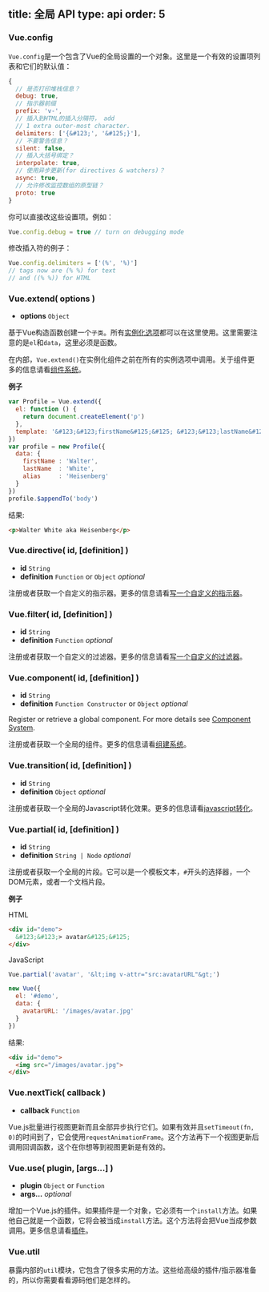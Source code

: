 title: 全局 API
type: api
order: 5
---

### Vue.config

`Vue.config`是一个包含了Vue的全局设置的一个对象。这里是一个有效的设置项列表和它们的默认值：

``` js
{
  // 是否打印堆栈信息？
  debug: true,
  // 指示器前缀
  prefix: 'v-',
  // 插入到HTML的插入分隔符， add
  // 1 extra outer-most character.
  delimiters: ['{&#123;', '&#125;}'],
  // 不要警告信息？
  silent: false,
  // 插入大括号绑定？
  interpolate: true,
  // 使用异步更新(for directives & watchers)？
  async: true,
  // 允许修改监控数组的原型链？
  proto: true
}
```

你可以直接改这些设置项。例如：

``` js
Vue.config.debug = true // turn on debugging mode
```

修改插入符的例子：

``` js
Vue.config.delimiters = ['(%', '%)']
// tags now are (% %) for text
// and ((% %)) for HTML
```

### Vue.extend( options )

- **options** `Object`

基于Vue构造函数创建一个`子类`。所有[实例化选项](/api/options.html)都可以在这里使用。这里需要注意的是`el`和`data`，这里必须是函数。

在内部，`Vue.extend()`在实例化组件之前在所有的实例选项中调用。关于组件更多的信息请看[组件系统](/guide/components.html)。

**例子**

``` js
var Profile = Vue.extend({
  el: function () {
    return document.createElement('p')
  },
  template: '&#123;&#123;firstName&#125;&#125; &#123;&#123;lastName&#125;&#125; aka &#123;&#123;alias&#125;&#125;'
})
var profile = new Profile({
  data: {
    firstName : 'Walter',
    lastName  : 'White',
    alias     : 'Heisenberg'
  }  
})
profile.$appendTo('body')
```

结果:

``` html
<p>Walter White aka Heisenberg</p>
```

### Vue.directive( id, [definition] )

- **id** `String`
- **definition** `Function` or `Object` *optional*

注册或者获取一个自定义的指示器。更多的信息请看[写一个自定义的指示器](/guide/custom-directive.html)。

### Vue.filter( id, [definition] )

- **id** `String`
- **definition** `Function` *optional*

注册或者获取一个自定义的过滤器。更多的信息请看[写一个自定义的过滤器](/guide/custom-filter.html)。

### Vue.component( id, [definition] )

- **id** `String`
- **definition** `Function Constructor` or `Object` *optional*

Register or retrieve a global component. For more details see [Component System](/guide/components.html).

注册或者获取一个全局的组件。更多的信息请看[组建系统](/guide/components.html)。

### Vue.transition( id, [definition] )

- **id** `String`
- **definition** `Object` *optional*

注册或者获取一个全局的Javascript转化效果。更多的信息请看[javascript转化](/guide/transitions.html#JavaScript_Functions)。


### Vue.partial( id, [definition] )

- **id** `String`
- **definition** `String | Node` *optional*

注册或者获取一个全局的片段。它可以是一个模板文本，`#`开头的选择器，一个DOM元素，或者一个文档片段。

**例子**

HTML

``` html
<div id="demo">
  &#123;&#123;> avatar&#125;&#125;
</div>
```

JavaScript

``` js
Vue.partial('avatar', '&lt;img v-attr="src:avatarURL"&gt;')

new Vue({
  el: '#demo',
  data: {
    avatarURL: '/images/avatar.jpg'
  }    
})
```

结果:

``` html
<div id="demo">
  <img src="/images/avatar.jpg">
</div>
```

### Vue.nextTick( callback )

- **callback** `Function`

Vue.js批量进行视图更新而且全部异步执行它们。如果有效并且`setTimeout(fn, 0)`的时间到了，它会使用`requestAnimationFrame`。这个方法再下一个视图更新后调用回调函数，这个在你想等到视图更新是有效的。

### Vue.use( plugin, [args...] )

- **plugin** `Object` or `Function`
- **args...** *optional*

增加一个Vue.js的插件。如果插件是一个对象，它必须有一个`install`方法。如果他自己就是一个函数，它将会被当成`install`方法。这个方法将会把Vue当成参数调用。更多信息请看[插件](/guide/extending.html#Extend_with_Plugins)。

### Vue.util

暴露内部的`util`模块，它包含了很多实用的方法。这些给高级的插件/指示器准备的，所以你需要看看源码他们是怎样的。